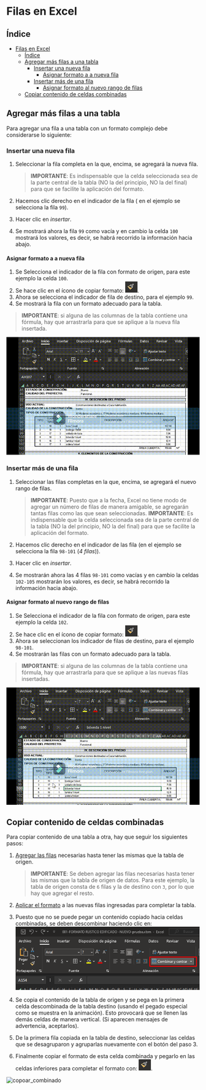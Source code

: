 # Filas en Excel

## Índice

- [Filas en Excel](#filas-en-excel)
  - [Índice](#índice)
  - [Agregar más filas a una tabla](#agregar-más-filas-a-una-tabla)
    - [Insertar una nueva fila](#insertar-una-nueva-fila)
      - [Asignar formato a a nueva fila](#asignar-formato-a-a-nueva-fila)
    - [Insertar más de una fila](#insertar-más-de-una-fila)
      - [Asignar formato al nuevo rango de filas](#asignar-formato-al-nuevo-rango-de-filas)
  - [Copiar contenido de celdas combinadas](#copiar-contenido-de-celdas-combinadas)

## Agregar más filas a una tabla

Para agregar una fila a una tabla con un formato complejo debe considerarse lo siguiente:

### Insertar una nueva fila

1. Seleccionar la fila completa en la que, encima, se agregará la nueva fila.

   > **IMPORTANTE**: Es indispensable que la celda seleccionada sea de la parte central de la tabla (NO la del principio, NO la del final) para que se facilite la aplicación del formato.
2. Hacemos clic derecho en el indicador de la fila ( en el ejemplo se selecciona la fila `99`).
3. Hacer clic en *insertar*.
4. Se mostrará ahora la fila `99` como vacía y en cambio la celda `100` mostrará los valores, es decir, se habrá recorrido la información hacia abajo.

#### Asignar formato a a nueva fila

1. Se Selecciona el indicador de la fila con formato de origen, para este ejemplo la celda `100`.
2. Se hace clic en el ícono de copiar formato: ![copy format](copy_format.png).
3. Ahora se selecciona el indicador de fila de destino, para el ejemplo `99`.
4. Se mostrará la fila con un formato adecuado para la tabla.

> **IMPORTANTE**: si alguna de las columnas de la tabla contiene una fórmula, hay que arrastrarla para que se aplique a la nueva fila insertada.

![una fila](agregar%20fila%20y%20clonar%20formato.gif)

### Insertar más de una fila

1. Seleccionar las filas completas en la que, encima, se agregará el nuevo rango de filas.

   > **IMPORTANTE**: Puesto que a la fecha, Excel no tiene modo de agregar un número de filas de manera amigable, se agregarán tantas filas como las que sean seleccionadas.
   > **IMPORTANTE**: Es indispensable que la celda seleccionada sea de la parte central de la tabla (NO la del principio, NO la del final) para que se facilite la aplicación del formato.

2. Hacemos clic derecho en el indicador de las fila (en el ejemplo se selecciona la fila `98-101` (*4 filas*)).
3. Hacer clic en *insertar*.
4. Se mostrarán ahora las 4 filas `98-101` como vacías y en cambio la celdas `102-105` mostrarán los valores, es decir, se habrá recorrido la información hacia abajo.

#### Asignar formato al nuevo rango de filas

1. Se Selecciona el indicador de la fila con formato de origen, para este ejemplo la celda `102`.
2. Se hace clic en el ícono de copiar formato: ![copy format](copy_format.png).
3. Ahora se seleccionan los indicador de filas de destino, para el ejemplo `98-101`.
4. Se mostrarán las filas con un formato adecuado para la tabla.

> **IMPORTANTE**: si alguna de las columnas de la tabla contiene una fórmula, hay que arrastrarla para que se aplique a las nuevas filas insertadas.

![mas filas](agregar%20fila%20y%20clonar%20formato%20multi.gif)

## Copiar contenido de celdas combinadas

Para copiar contenido de una tabla a otra, hay que seguir los siguientes pasos:

1. [Agregar las filas](#insertar-una-nueva-fila) necesarias hasta tener las mismas que la tabla de origen.

   > **IMPORTANTE**: Se deben agregar las filas necesarias hasta tener las mismas que la tabla de origen de datos. Para este ejemplo, la tabla de origen consta de `6` filas y la de destino con `3`, por lo que hay que agregar el resto.

2. [Aplicar el formato](#asignar-formato-al-nuevo-rango-de-filas) a las nuevas filas ingresadas para completar la tabla.
3. Puesto que no se puede pegar un contenido copiado hacia celdas combinadas, se deben descombinar haciendo clic en:
   ![descombinar](combinar.png)
4. Se copia el contenido de la tabla de origen y se pega en la primera celda descombinada de la tabla destino (usando el pegado especial como se muestra en la animación). Esto provocará que se llenen las demás celdas de manera vertical. (Si aparecen mensajes de advertencia, aceptarlos).
5. De la primera fila copiada en la tabla de destino, seleccionar las celdas que se desagruparon y agruparlas nuevamente con el botón del paso 3.
6. Finalmente copiar el formato de esta celda combinada y pegarlo en las celdas inferiores para completar el formato con: ![copy format](copy_format.png).

![copoar_combinado](copiado-formato.gif)
